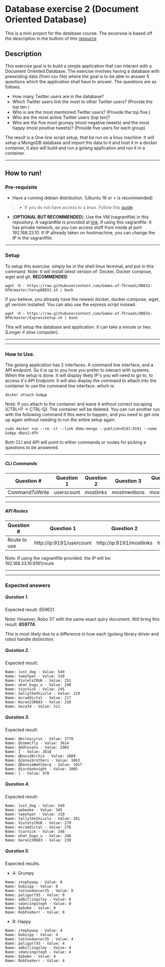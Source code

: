 # Database exercise 2 (Document Oriented Database)
This is a mini project for the database course. The excersise is based off the description in the buttom of this [resource](https://github.com/datsoftlyngby/soft2018spring-databases-teaching-material/blob/master/lecture_notes/02-Intro_to_MongoDB.ipynb)

## Description
This exercise goal is to build a simple application that can interact with a Document Oriented Database. The exercise involves having a database with preexisting data (from csv file) where the goal is to be able to answer 5 questions which the application shall have to answer. The questions are as follows.
- How many Twitter users are in the database?
- Which Twitter users link the most to other Twitter users? (Provide the top ten.)
- Who is are the most mentioned Twitter users? (Provide the top five.)
- Who are the most active Twitter users (top ten)?
- Who are the five most grumpy (most negative tweets) and the most happy (most positive tweets)? (Provide five users for each group)


The result is a One-line script setup, that be run on a linux machine. It will setup a MongoDB database and import the data to it and host it in a docker container, it also will build and run a golang application and run it in a container. 

-----------

## How to run!
### Pre-requisite
- Have a running debian distribution. (Ubuntu 16 or < is recommended)
>- If you do not have access to a linux. Follow this [guide](https://github.com/datsoftlyngby/soft2018spring-databases-teaching-material)
- (**OPTIONAL BUT RECOMMENDED**): Use the VM (vagrantfile) in this repository. A vagrantfile is provided at [link](https://raw.githubusercontent.com/Games-of-Threads/DBEX2-DFH/master/Vagrantfile). If using this vagrantfile. It has private network, so you can access stuff from inside at port 192.168.33.10. If IP allready taken on hostmachine, you can change the IP in the vagrantfile.
-------------

### Setup
To setup this exercise. simply be in the shell linux terminal, and put in this command. Note: It will install latest version of: Docker, Docker compose, wget and git.
**__RECOMMENDED__**
```
wget -O - https://raw.githubusercontent.com/Games-of-Threads/DBEX2-DFH/master/SetupDBEX2.sh | bash
```
If you believe, you allready have the newest docker, docker-compose, wget, git version installed. You can also use the express script instead.
```
wget -O - https://raw.githubusercontent.com/Games-of-Threads/DBEX2-DFH/master/ExpressSetup.sh | bash
```
This will setup the database and application. It can take a minute or two. (Longer if slow computer).

------------------------
------------------------

### How to Use.
The golang application has 2 interfaces. A command line interface, and a API endpoint. So it is up to you how you prefer to interact with systems. When the setup is done. It will display likely IP's you will need to go to, to access it's API Endpoint. It will also display the command to attach into the container to use the command line interface. which is:
```
docker attach GoApp
```
Note: If you attach to the container and leave it without correct escaping (CTRL+P -> CTRL-Q). The container will be deleted. You can run another run with the following command if this were to happen, and you need to get one up again without needing to run the entire setup again.
```
sudo docker run --rm -it --link dbms:mongo --publish=9191:9191 --name GoApp dbex2:dfh
```

Both CLI and API will point to either commands or routes for picking a questions to be answered.

---------------------

##### CLI Commands

Question #     | Question 1 | Question 2 | Question 3 | Question 4 | Question 5a | Question 5b
-------------- | ---------- | ---------- | ---------- | ----------- | ---------- | --------------
CommandToWrite | userscount | mostlinks | mostmentions | mostactive | mostgrumpy | mosthappy

---------------------

##### API Routes

Question #     | Question 1 | Question 2 | Question 3 | Question 4 | Question 5a | Question 5b
-------------- | ---------- | ---------- | ---------- | ----------- | ---------- | --------------
Route to use   | http://ip:9191/usercount | http://ip:9191/mostlinks | http://ip:9191/mentioned | http://ip:9191/mostactive | http://ip:9191/mostgrumpy | http://ip:9191/mosthappy

Note: If using the vagrantfile provided. the IP will be: 192.168.33.10:9191/route

---------------------
---------------------

### Expected answers

##### Question 1.
Expected result: 659621

Note: However, Robo 3T with the same exact quiry document. Will bring this result: **659774**.

This is most likely due to a difference in how each (golang library driver and robo) handle distinction.

##### Question 2.
Expected result: 

```
Name: lost_dog - Value: 549
Name: tweetpet - Value: 310
Name: VioletsCRUK - Value: 251
Name: what_bugs_u - Value: 246
Name: tsarnick - Value: 245
Name: SallytheShizzle - Value: 229
Name: mcraddictal - Value: 217
Name: Karen230683 - Value: 216
Name: keza34 - Value: 211
```

##### Question 3. 
Expected result:

```
Name: @mileycyrus - Value: 3770
Name: @tommcfly - Value: 3614
Name: @ddlovato - Value: 2903
Name: I - Value: 2618
Name: @DavidArchie - Value: 1089
Name: @Jonasbrothers - Value: 1063
Name: @DonnieWahlberg - Value: 1017
Name: @jordanknight - Value: 1005
Name: i - Value: 978
```

##### Question 4.
Expected result:
```
Name: lost_dog - Value: 549
Name: webwoke - Value: 345
Name: tweetpet - Value: 310
Name: SallytheShizzle - Value: 281
Name: VioletsCRUK - Value: 279
Name: mcraddictal - Value: 276
Name: tsarnick - Value: 248
Name: what_bugs_u - Value: 246
Name: Karen230683 - Value: 238
```

##### Question 5.
Expected results.
- A: Grumpy
```
Name: stephyway - Value: 0
Name: bobzipp - Value: 0
Name: tattoodancer35 - Value: 0
Name: paligurl93 - Value: 0
Name: adbillingsley - Value: 0
Name: sdancingsteph - Value: 0
Name: bpbabe - Value: 0
Name: RobFoxKerr - Value: 0
```
- B: Happy
```
Name: stephyway - Value: 4
Name: bobzipp - Value: 4
Name: tattoodancer35 - Value: 4
Name: paligurl93 - Value: 4
Name: adbillingsley - Value: 4
Name: sdancingsteph - Value: 4
Name: bpbabe - Value: 4
Name: RobFoxKerr - Value: 4
```


